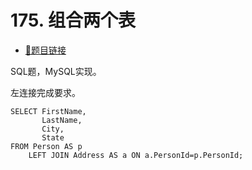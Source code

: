 # 175. 组合两个表

- [🔗题目链接](https://leetcode-cn.com/problems/combine-two-tables/)

SQL题，MySQL实现。

左连接完成要求。

```mysql
SELECT FirstName,
       LastName,
       City,
       State
FROM Person AS p 
    LEFT JOIN Address AS a ON a.PersonId=p.PersonId;
```